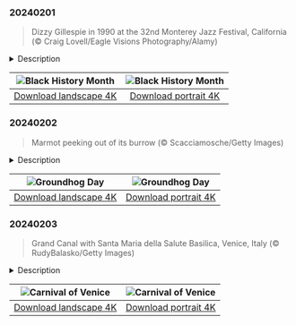 

### 20240201

> Dizzy Gillespie in 1990 at the 32nd Monterey Jazz Festival, California (© Craig Lovell/Eagle Visions Photography/Alamy)

<details>
<summary>Description</summary>

> Born in New Orleans around the turn of the 20th century, with a sound that came from the blues, ragtime, and call-and-response vocals, jazz music is a notable chapter in Black history. You can almost hear John 'Dizzy' Gillespie playing his signature bent trumpet, featured on our homepage today. Gillespie made his name in bebop, often called the first modern form of jazz, playing alongside other greats including Charlie Parker, Miles Davis, and Thelonious Monk. Black musicians created genres like rock and roll, funk, hip-hop, and soul, the soundtrack to American culture and Black history.
> 
> 
> 
> 

</details>

| ![Black History Month](https://cn.bing.com/th?id=OHR.DizzyGillespie_EN-US7637800342_UHD.jpg&pid=hp&w=400&h=224&rs=1&c=4) | ![Black History Month](https://cn.bing.com/th?id=OHR.DizzyGillespie_EN-US7637800342_1080x1920.jpg&pid=hp&w=155&h=315&rs=1&c=4) |
|:---------:|:---------:|
| [Download landscape 4K](https://cn.bing.com/th?id=OHR.DizzyGillespie_EN-US7637800342_UHD.jpg) | [Download portrait 4K](https://cn.bing.com/th?id=OHR.DizzyGillespie_EN-US7637800342_1080x1920.jpg) |

### 20240202

> Marmot peeking out of its burrow (© Scacciamosche/Getty Images)

<details>
<summary>Description</summary>

> How long will winter last? Much depends on whether a certain groundhog sees his shadow today in Punxsutawney, Pennsylvania. On February 2, Punxsutawney Phil emerges from his tree stump, helped by members of the Punxsutawney Groundhog Club's 'inner circle.' According to local legend, the same stocky groundhog has been predicting the weather since at least 1886 and if he sees his shadow, we can expect six more weeks of winter. If he does not, an early spring awaits.
> 
> Phil is said to make his prediction by choosing one of two scrolls, which top-hatted men then read out to the crowd, who cheer Phil on either way. Our homepage star today is a relative of Phil's, an alpine marmot, which has its own winter tradition of stocking up on food to prepare for a long hibernation. Let's hope that Phil doesn't see his shadow so we can exit our own.
> 
> 

</details>

| ![Groundhog Day](https://cn.bing.com/th?id=OHR.AlpineMarmot_EN-US6895103237_UHD.jpg&pid=hp&w=400&h=224&rs=1&c=4) | ![Groundhog Day](https://cn.bing.com/th?id=OHR.AlpineMarmot_EN-US6895103237_1080x1920.jpg&pid=hp&w=155&h=315&rs=1&c=4) |
|:---------:|:---------:|
| [Download landscape 4K](https://cn.bing.com/th?id=OHR.AlpineMarmot_EN-US6895103237_UHD.jpg) | [Download portrait 4K](https://cn.bing.com/th?id=OHR.AlpineMarmot_EN-US6895103237_1080x1920.jpg) |

### 20240203

> Grand Canal with Santa Maria della Salute Basilica, Venice, Italy (© RudyBalasko/Getty Images)

<details>
<summary>Description</summary>

> Don your tricorn hat and gilded disguise, it's time to visit the Carnival of Venice. This centuries-old festival combines revelry with anonymity, thanks to the masks traditionally worn by attendees, from the classic square-jawed Bauta mask to the Colombina eye mask, with roots in Italian theater. Costumed rowers take part in a parade of traditional boats on Venice's famous Grand Canal while thousands of people wearing elaborate costumes enjoy the carnival atmosphere. Parades, parties, concerts, and performances will fill the streets until festivities end on Shrove Tuesday, which falls on February 13 this year. Visitors might pass by the Santa Maria della Salute, seen toward the back of today's image, a baroque basilica dedicated to the Virgin Mary, who is considered to be the protector of the city.
> 
> 
> 
> 

</details>

| ![Carnival of Venice](https://cn.bing.com/th?id=OHR.VeniceCarnival_EN-US7857642609_UHD.jpg&pid=hp&w=400&h=224&rs=1&c=4) | ![Carnival of Venice](https://cn.bing.com/th?id=OHR.VeniceCarnival_EN-US7857642609_1080x1920.jpg&pid=hp&w=155&h=315&rs=1&c=4) |
|:---------:|:---------:|
| [Download landscape 4K](https://cn.bing.com/th?id=OHR.VeniceCarnival_EN-US7857642609_UHD.jpg) | [Download portrait 4K](https://cn.bing.com/th?id=OHR.VeniceCarnival_EN-US7857642609_1080x1920.jpg) |